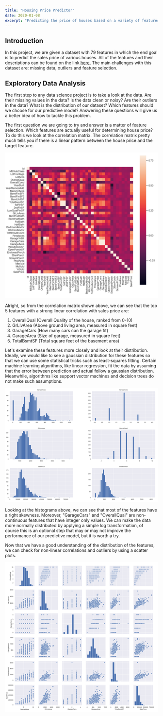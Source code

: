 ```yaml
---
title: "Housing Price Predictor"
date: 2020-01-08
excerpt: "Predicting the price of houses based on a variety of features such as: square footage, lot area, location, etc."
---
```


## Introduction

In this project, we are given a dataset with 79 features in which the end goal is to predict the sales price of various houses. All of the features and their descriptions can be found on the link <a href="https://www.kaggle.com/c/house-prices-advanced-regression-techniques/data">here.</a> The main challenges with this dataset are: missing data, outliers and feature selection.

## Exploratory Data Analysis

The first step to any data science project is to take a look at the data. Are their missing values in the data? Is the data clean or noisy? Are their outliers in the data? What is the distribution of our dataset? Which features should we choose for our predictive model? Answering these questions will give us a better idea of how to tackle this problem.

The first question we are going to try and answer is a matter of feature selection. Which features are actually useful for determining house price? To do this we look at the correlation matrix. The correlation matrix pretty much tells you if there is a linear pattern between the house price and the target feature.

<img src="/assets/images/house-price-predictor/correlation-matrix.png"/>

Alright, so from the correlation matrix shown above, we can see that the top 5 features with a strong linear correlation with sales price are:
1. OverallQual (Overall Quality of the house, ranked from 0-10)
2. GrLivArea (Above ground living area, measured in square feet)
3. GarageCars (How many cars can the garage fit)
4. GarageArea (Size of garage, measured in square feet)
5. TotalBsmtSF (Total square feet of the basement area)

Let's examine these features more closely and look at their distribution. Ideally, we would like to see a gaussian distribution for these features so that we can use some statistical tricks such as least-squares fitting. Certain machine learning algorithms, like linear regression, fit the data by assuming that the error between prediction and actual follow a gaussian distribution. Meanwhile, algorithms like support vector machines and decision trees do not make such assumptions.

<img src="/assets/images/house-price-predictor/distribution.png"/>

Looking at the histograms above, we can see that most of the features have a right skewness. Moreover, "GarageCars" and "OverallQual" are non-continuous features that have integer only values. We can make the data more normally distributed by applying a simple log transformation, of course this is an optional step that may or may not improve the performance of our predictive model, but it is worth a try.

Now that we have a good understanding of the distribution of the features, we can check for non-linear correlations and outliers by using a scatter plots.

<img src="/assets/images/house-price-predictor/scatter-plots.png"/>

<!-- First, we check the dataset to see how many features contain missing values. When faced with missing values there are generally two things you can do: either try to fill in the missing data with the statistical mean or mode, this is called data imputation, or you can simply remove the feature and not include it in your predictive model. More advanced techniques exist such as adding an extra feature that indicates which values are missing and combining that with a data imputation. -->

